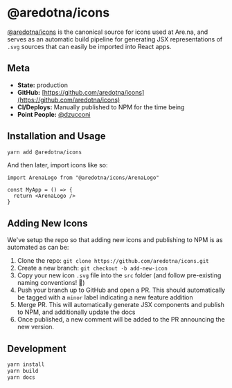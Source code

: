 # @aredotna/icons

[@aredotna/icons](https://github.com/aredotna/icons) is the canonical source for icons used at Are.na, and serves as an automatic build pipeline for generating JSX representations of `.svg` sources that can easily be imported into React apps.

## Meta

- **State:** production
- **GitHub:** [https://github.com/aredotna/icons](https://github.com/aredotna/icons)
- **CI/Deploys:** Manually published to NPM for the time being
- **Point People:** [@dzucconi](https://github.com/dzucconi)

## Installation and Usage

```bash
yarn add @aredotna/icons
```

And then later, import icons like so:

```tsx
import ArenaLogo from "@aredotna/icons/ArenaLogo"

const MyApp = () => {
  return <ArenaLogo />
}
```

## Adding New Icons

We've setup the repo so that adding new icons and publishing to NPM is as automated as can be:

1. Clone the repo: `git clone https://github.com/aredotna/icons.git`
1. Create a new branch: `git checkout -b add-new-icon`
1. Copy your new icon `.svg` file into the `src` folder (and follow pre-existing naming conventions! :pray:)
1. Push your branch up to GitHub and open a PR. This should automatically be tagged with a `minor` label indicating a new feature addition
1. Merge PR. This will automatically generate JSX components and publish to NPM, and additionally update the docs
1. Once published, a new comment will be added to the PR announcing the new version.

## Development

```bash
yarn install
yarn build
yarn docs
```
